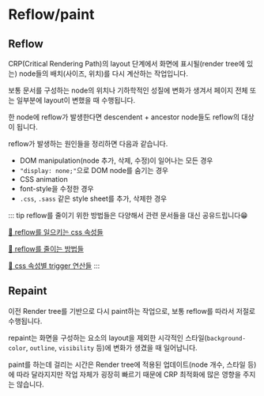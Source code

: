 # Reflow/paint

## Reflow

CRP(Critical Rendering Path)의 layout 단계에서 화면에 표시될(render tree에 있는) node들의 배치(사이즈, 위치)를 다시 계산하는 작업입니다.

보통 문서를 구성하는 node의 위치나 기하학적인 성질에 변화가 생겨서 페이지 전체 또는 일부분에 layout이 변했을 때 수행됩니다.

한 node에 reflow가 발생한다면 descendent + ancestor node들도 reflow의 대상이 됩니다.

reflow가 발생하는 원인들을 정리하면 다음과 같습니다.

- DOM manipulation(node 추가, 삭제, 수정)이 일어나는 모든 경우
- `"display: none;"`으로 DOM node를 숨기는 경우
- CSS animation
- font-style을 수정한 경우
- `.css`, `.sass` 같은 style sheet를 추가, 삭제한 경우

::: tip
reflow를 줄이기 위한 방법들은 다양해서 관련 문서들을 대신 공유드립니다😁

[📜 reflow를 일으키는 css 속성들](https://devhints.io/layout-thrashing)

[📜 reflow를 줄이는 방법들](https://zinee-world.tistory.com/295)

[📜 css 속성별 trigger 연산들](https://csstriggers.com/)
:::

## Repaint

이전 Render tree를 기반으로 다시 paint하는 작업으로, 보통 reflow를 따라서 저절로 수행됩니다.

repaint는 화면을 구성하는 요소의 layout을 제외한 시각적인 스타일(`background-color`, `outline`, `visibility` 등)에 변화가 생겼을 때 일어납니다.

paint를 하는데 걸리는 시간은 Render tree에 적용된 업데이트(node 개수, 스타일 등)에 따라 달라지지만 작업 자체가 굉장히 빠르기 때문에 CRP 최적화에 많은 영향을 주지는 않습니다.

